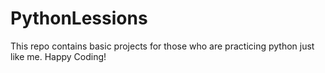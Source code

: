 # PythonLessions

This repo contains basic projects for those who are practicing python just like me. 
Happy Coding!
